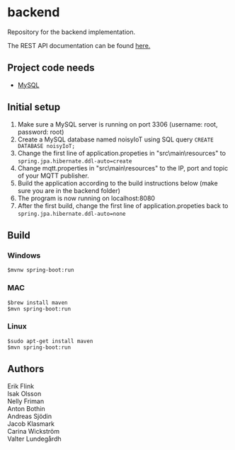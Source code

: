 # backend
Repository for the backend implementation.

The REST API documentation can be found [here.](/src/main/java/teamethernet/rest_api/README.md)

## Project code needs
* [MySQL](https://dev.mysql.com/downloads/)

## Initial setup
1. Make sure a MySQL server is running on port 3306 (username: root, password: root)
2. Create a MySQL database named noisyIoT using SQL query `CREATE DATABASE noisyIoT;`
3. Change the first line of application.propeties in "src\main\resources\" to `spring.jpa.hibernate.ddl-auto=create`
4. Change mqtt.properties in "src\main\resources\" to the IP, port and topic of your MQTT publisher.
5. Build the application according to the build instructions below (make sure you are in the backend folder)
6. The program is now running on localhost:8080
7. After the first build, change the first line of application.propeties back to `spring.jpa.hibernate.ddl-auto=none`

## Build

### Windows
```
$mvnw spring-boot:run
```
### MAC
```
$brew install maven
$mvn spring-boot:run
```
### Linux
```
$sudo apt-get install maven
$mvn spring-boot:run
```
## Authors
Erik Flink    
Isak Olsson   
Nelly Friman  
Anton Bothin     
Andreas Sjödin  
Jacob Klasmark    
Carina Wickström  
Valter Lundegårdh   
